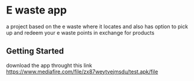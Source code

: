 # E waste app

a project based on the e waste where it locates and also has option to pick up and redeem your e waste points in exchange for products

## Getting Started

download the app throught this link https://www.mediafire.com/file/zx87weytvejmsdu/test.apk/file

